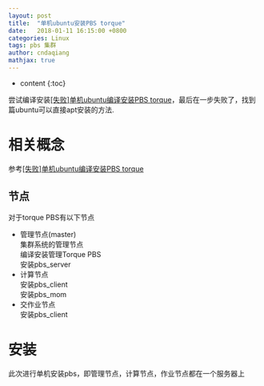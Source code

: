 ```yaml
---
layout: post
title:  "单机ubuntu安装PBS torque"
date:   2018-01-11 16:15:00 +0800
categories: Linux
tags: pbs 集群
author: cndaqiang
mathjax: true
---
```

* content
{:toc}

尝试编译安装[[失败]单机ubuntu编译安装PBS torque](/2018/01/11/torque-install/)，最后在一步失败了，找到篇ubuntu可以直接apt安装的方法.





# 相关概念
参考[[失败]单机ubuntu编译安装PBS torque](/2018/01/11/torque-install/)

## 节点
对于torque PBS有以下节点
- 管理节点(master)
<br>集群系统的管理节点
<br>编译安装管理Torque PBS
<br>安装pbs_server
- 计算节点
<br>安装pbs_client
<br>安装pbs_mom
- 交作业节点
<br>安装pbs_client


# 安装
此次进行单机安装pbs，即管理节点，计算节点，作业节点都在一个服务器上










